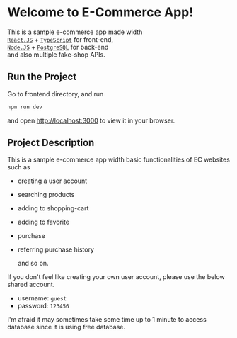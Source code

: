 # Welcome to E-Commerce App!

This is a sample e-commerce app made width<br/>
[`React.JS`](https://react.dev/) + [`TypeScript`](https://www.typescriptlang.org/) for front-end,<br/>
[`Node.JS`](https://nodejs.org/) + [`PostgreSQL`](https://www.postgresql.org/) for back-end<br/>
and also multiple fake-shop APIs.<br/>

## Run the Project

Go to frontend directory, and run

```bash
npm run dev
```

and open [http://localhost:3000](http://localhost:3000) to view it in your browser.

## Project Description

This is a sample e-commerce app width basic functionalities of EC websites such as<br/>

- creating a user account<br/>
- searching products<br/>
- adding to shopping-cart<br/>
- adding to favorite<br/>
- purchase<br/>
- referring purchase history

  and so on.

If you don't feel like creating your own user account, please use the below shared account.<br/>

- username: `guest`<br/>
- password: `123456`<br/>

I'm afraid it may sometimes take some time up to 1 minute to access database since it is using free database.
